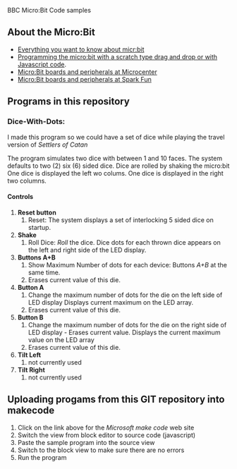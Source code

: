 BBC Micro:Bit Code samples

## About the Micro:Bit ##
* [Everything you want to know about micr:bit](http://microbit.org/)
* [Programming the micro:bit with a scratch type drag and drop or with Javascript code](https://makecode.microbit.org/). 
* [Micro:Bit boards and peripherals at Microcenter](http://www.microcenter.com/search/search_results.aspx?Ntt=micro%3Abit)
* [Micro:Bit boards and peripherals at Spark Fun](https://www.sparkfun.com/search/results?term=micro%3Abit)

## Programs in this repository ##
### Dice-With-Dots:  ###
I made this program so we could have a set of dice while playing the travel version of _Settlers of Catan_ 

The program simulates two dice with between 1 and 10 faces. The system defaults to two (2) six (6) sided dice. Dice are rolled by shaking the micro:bit  One dice is displayed the left wo colums.  One dice is displayed in the right two columns.

#### Controls ####
1) **Reset button** 
    1) Reset:  The system displays a set of interlocking 5 sided dice on startup.
1) **Shake** 
    1) Roll Dice:  _Roll_ the dice.  Dice dots for each thrown dice appears on the left and right side of the LED display.
1) **Buttons A+B** 
    1) Show Maximum Number of dots for each device: Buttons _A+B_ at the same time.
    1) Erases current value of this die.
1) **Button A** 
    1) Change the maximum number of dots for the die on the left side of LED display Displays current maximum on the LED array.
    1) Erases current value of this die.
1) **Button B** 
    1) Change the maximum number of dots for the die on the right side of LED display - Erases current value. Displays the current maximum value on the LED array
    1) Erases current value of this die.
1) **Tilt Left**
    1) not currently used
1) **Tilt Right**
    1) not currently used


## Uploading progams from this GIT repository into makecode ##

1) Click on the link above for the _Microsoft make code_ web site
1) Switch the view from block editor to source code (javascript)
1) Paste the sample program into the source view
1) Switch to the block view to make sure there are no errors
1) Run the program

